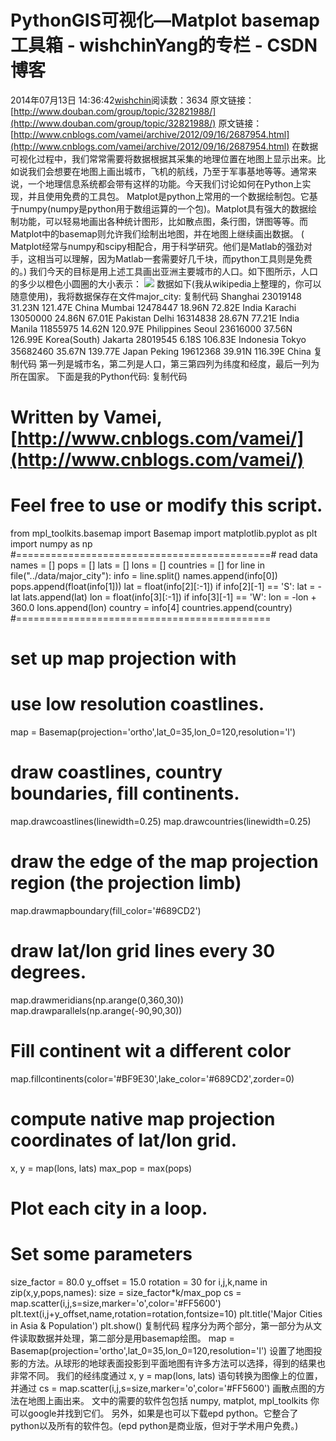 # PythonGIS可视化—Matplot basemap工具箱 - wishchinYang的专栏 - CSDN博客
2014年07月13日 14:36:42[wishchin](https://me.csdn.net/wishchin)阅读数：3634
原文链接：[http://www.douban.com/group/topic/32821988/](http://www.douban.com/group/topic/32821988/)
原文链接：[http://www.cnblogs.com/vamei/archive/2012/09/16/2687954.html](http://www.cnblogs.com/vamei/archive/2012/09/16/2687954.html)
在数据可视化过程中，我们常常需要将数据根据其采集的地理位置在地图上显示出来。比如说我们会想要在地图上画出城市，飞机的航线，乃至于军事基地等等。通常来说，一个地理信息系统都会带有这样的功能。今天我们讨论如何在Python上实现，并且使用免费的工具包。
Matplot是python上常用的一个数据绘制包。它基于numpy(numpy是python用于数组运算的一个包)。Matplot具有强大的数据绘制功能，可以轻易地画出各种统计图形，比如散点图，条行图，饼图等等。而Matplot中的basemap则允许我们绘制出地图，并在地图上继续画出数据。
( Matplot经常与numpy和scipy相配合，用于科学研究。他们是Matlab的强劲对手，这相当可以理解，因为Matlab一套需要好几千块，而python工具则是免费的。)
我们今天的目标是用上述工具画出亚洲主要城市的人口。如下图所示，人口的多少以橙色小圆圈的大小表示：
![](http://img3.douban.com/view/group_topic/large/public/32821988-1.jpg)
数据如下(我从wikipedia上整理的，你可以随意使用)，我将数据保存在文件major_city:
复制代码
Shanghai 23019148 31.23N 121.47E China
Mumbai 12478447 18.96N 72.82E India
Karachi 13050000 24.86N 67.01E Pakistan
Delhi 16314838 28.67N 77.21E India
Manila 11855975 14.62N 120.97E Philippines
Seoul 23616000 37.56N 126.99E Korea(South)
Jakarta 28019545 6.18S 106.83E Indonesia
Tokyo 35682460 35.67N 139.77E Japan
Peking 19612368 39.91N 116.39E China
复制代码
第一列是城市名，第二列是人口，第三第四列为纬度和经度，最后一列为所在国家。
下面是我的Python代码:
复制代码
# Written by Vamei, [http://www.cnblogs.com/vamei/](http://www.cnblogs.com/vamei/)
# Feel free to use or modify this script.
from mpl_toolkits.basemap import Basemap
import matplotlib.pyplot as plt
import numpy as np
#============================================# read data
names = []
pops = []
lats = []
lons = []
countries = []
for line in file("../data/major_city"):
info = line.split()
names.append(info[0])
pops.append(float(info[1]))
lat = float(info[2][:-1])
if info[2][-1] == 'S': lat = -lat
lats.append(lat)
lon = float(info[3][:-1])
if info[3][-1] == 'W': lon = -lon + 360.0
lons.append(lon)
country = info[4]
countries.append(country)
#============================================
# set up map projection with
# use low resolution coastlines.
map = Basemap(projection='ortho',lat_0=35,lon_0=120,resolution='l')
# draw coastlines, country boundaries, fill continents.
map.drawcoastlines(linewidth=0.25)
map.drawcountries(linewidth=0.25)
# draw the edge of the map projection region (the projection limb)
map.drawmapboundary(fill_color='#689CD2')
# draw lat/lon grid lines every 30 degrees.
map.drawmeridians(np.arange(0,360,30))
map.drawparallels(np.arange(-90,90,30))
# Fill continent wit a different color
map.fillcontinents(color='#BF9E30',lake_color='#689CD2',zorder=0)
# compute native map projection coordinates of lat/lon grid.
x, y = map(lons, lats)
max_pop = max(pops)
# Plot each city in a loop.
# Set some parameters
size_factor = 80.0
y_offset = 15.0
rotation = 30
for i,j,k,name in zip(x,y,pops,names):
size = size_factor*k/max_pop
cs = map.scatter(i,j,s=size,marker='o',color='#FF5600')
plt.text(i,j+y_offset,name,rotation=rotation,fontsize=10)
plt.title('Major Cities in Asia & Population')
plt.show()
复制代码
程序分为两个部分，第一部分为从文件读取数据并处理，第二部分是用basemap绘图。
map = Basemap(projection='ortho',lat_0=35,lon_0=120,resolution='l')
设置了地图投影的方法。从球形的地球表面投影到平面地图有许多方法可以选择，得到的结果也非常不同。
我们的经纬度通过
x, y = map(lons, lats)
语句转换为图像上的位置，并通过
cs = map.scatter(i,j,s=size,marker='o',color='#FF5600')
画散点图的方法在地图上画出来。
文中的需要的软件包包括
numpy, matplot, mpl_toolkits
你可以google并找到它们。
另外，如果是也可以下载epd python。它整合了python以及所有的软件包。(epd python是商业版，但对于学术用户免费。)
            
